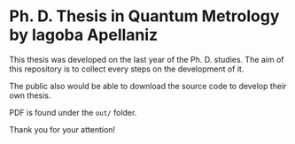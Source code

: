 # Ph. D. Thesis in Quantum Metrology by Iagoba Apellaniz

This thesis was developed on the last year of the Ph. D. studies.
The aim of this repository is to collect every steps on the development of it.

The public also would be able to download the source code to develop their own thesis.

PDF is found under the `out/` folder.

Thank you for your attention!
